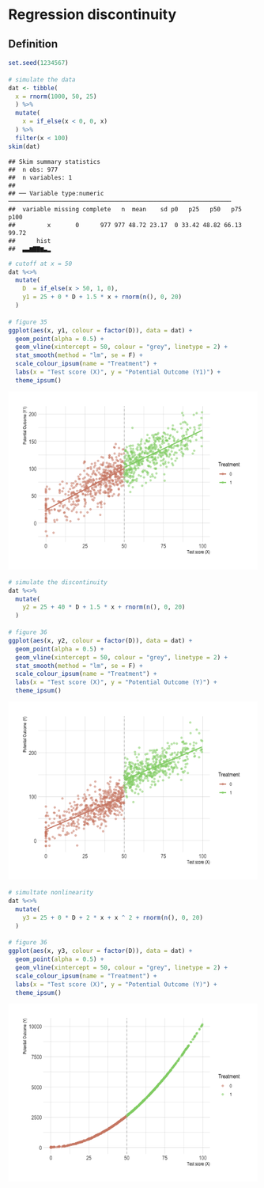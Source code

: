 Regression discontinuity
================

<!-- README.md is generated from README.Rmd. Please edit that file -->

## Definition

``` r
set.seed(1234567)

# simulate the data
dat <- tibble(
  x = rnorm(1000, 50, 25)
  ) %>%
  mutate(
    x = if_else(x < 0, 0, x)
  ) %>%
  filter(x < 100)
skim(dat)
```

    ## Skim summary statistics
    ##  n obs: 977 
    ##  n variables: 1 
    ## 
    ## ── Variable type:numeric ───────────────────────────────────────────────────────────────
    ##  variable missing complete   n  mean    sd p0   p25   p50   p75   p100
    ##         x       0      977 977 48.72 23.17  0 33.42 48.82 66.13  99.72
    ##      hist
    ##  ▃▃▆▇▇▆▃▂

``` r
# cutoff at x = 50
dat %<>%
  mutate(
    D  = if_else(x > 50, 1, 0),
    y1 = 25 + 0 * D + 1.5 * x + rnorm(n(), 0, 20)
  )

# figure 35
ggplot(aes(x, y1, colour = factor(D)), data = dat) +
  geom_point(alpha = 0.5) +
  geom_vline(xintercept = 50, colour = "grey", linetype = 2) +
  stat_smooth(method = "lm", se = F) +
  scale_colour_ipsum(name = "Treatment") +
  labs(x = "Test score (X)", y = "Potential Outcome (Y1)") +
  theme_ipsum()
```

![](../fig/simulation-1.png)<!-- -->

``` r
# simulate the discontinuity
dat %<>%
  mutate(
    y2 = 25 + 40 * D + 1.5 * x + rnorm(n(), 0, 20)
  )

# figure 36
ggplot(aes(x, y2, colour = factor(D)), data = dat) +
  geom_point(alpha = 0.5) +
  geom_vline(xintercept = 50, colour = "grey", linetype = 2) +
  stat_smooth(method = "lm", se = F) +
  scale_colour_ipsum(name = "Treatment") +
  labs(x = "Test score (X)", y = "Potential Outcome (Y)") +
  theme_ipsum()
```

![](../fig/simulation-2.png)<!-- -->

``` r
# simultate nonlinearity
dat %<>%
  mutate(
    y3 = 25 + 0 * D + 2 * x + x ^ 2 + rnorm(n(), 0, 20)
  )

# figure 36
ggplot(aes(x, y3, colour = factor(D)), data = dat) +
  geom_point(alpha = 0.5) +
  geom_vline(xintercept = 50, colour = "grey", linetype = 2) +
  scale_colour_ipsum(name = "Treatment") +
  labs(x = "Test score (X)", y = "Potential Outcome (Y)") +
  theme_ipsum()
```

![](../fig/simulation-3.png)<!-- -->

